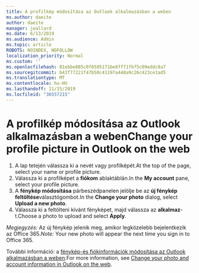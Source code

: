 ```yaml
---
title: A profilkép módosítása az Outlook alkalmazásban a weben
ms.author: daeite
author: daeite
manager: joallard
ms.date: 6/13/2019
ms.audience: Admin
ms.topic: article
ROBOTS: NOINDEX, NOFOLLOW
localization_priority: Normal
ms.custom: ''
ms.openlocfilehash: 01ebbe085c0f8585171be8ff71fbf5c09eddc8a7
ms.sourcegitcommit: b43f77221f47b50c41197a448a9c26c423ce1ad5
ms.translationtype: MT
ms.contentlocale: hu-HU
ms.lasthandoff: 11/15/2019
ms.locfileid: "36557215"
---
```

# <a name="change-your-profile-picture-in-outlook-on-the-web"></a><span data-ttu-id="c66ca-102">A profilkép módosítása az Outlook alkalmazásban a weben</span><span class="sxs-lookup"><span data-stu-id="c66ca-102">Change your profile picture in Outlook on the web</span></span>

1. <span data-ttu-id="c66ca-103">A lap tetején válassza ki a nevét vagy profilképét.</span><span class="sxs-lookup"><span data-stu-id="c66ca-103">At the top of the page, select your name or profile picture.</span></span>
1. <span data-ttu-id="c66ca-104">Válassza ki a profilképet a **fiókom** ablaktáblán.</span><span class="sxs-lookup"><span data-stu-id="c66ca-104">In the **My account** pane, select your profile picture.</span></span>
1. <span data-ttu-id="c66ca-105">A **fénykép módosítása** párbeszédpanelen jelölje be az **új fénykép feltöltése**választógombot.</span><span class="sxs-lookup"><span data-stu-id="c66ca-105">In the **Change your photo** dialog, select **Upload a new photo**.</span></span>
1. <span data-ttu-id="c66ca-106">Válassza ki a feltölteni kívánt fényképet, majd válassza az **alkalmaz**-t.</span><span class="sxs-lookup"><span data-stu-id="c66ca-106">Choose a photo to upload and select **Apply**.</span></span>

<span data-ttu-id="c66ca-107">*Megjegyzés:* Az új fénykép jelenik meg, amikor legközelebb bejelentkezik az Office 365.</span><span class="sxs-lookup"><span data-stu-id="c66ca-107">*Note:* Your new photo will appear the next time you sign in to Office 365.</span></span>

<span data-ttu-id="c66ca-108">További információ: a [fénykép-és fiókinformációk módosítása az Outlook alkalmazásban a weben](https://support.office.com/article/b2dbb289-851d-4bed-93c3-3e136f5659ec).</span><span class="sxs-lookup"><span data-stu-id="c66ca-108">For more information, see [Change your photo and account information in Outlook on the web](https://support.office.com/article/b2dbb289-851d-4bed-93c3-3e136f5659ec).</span></span>